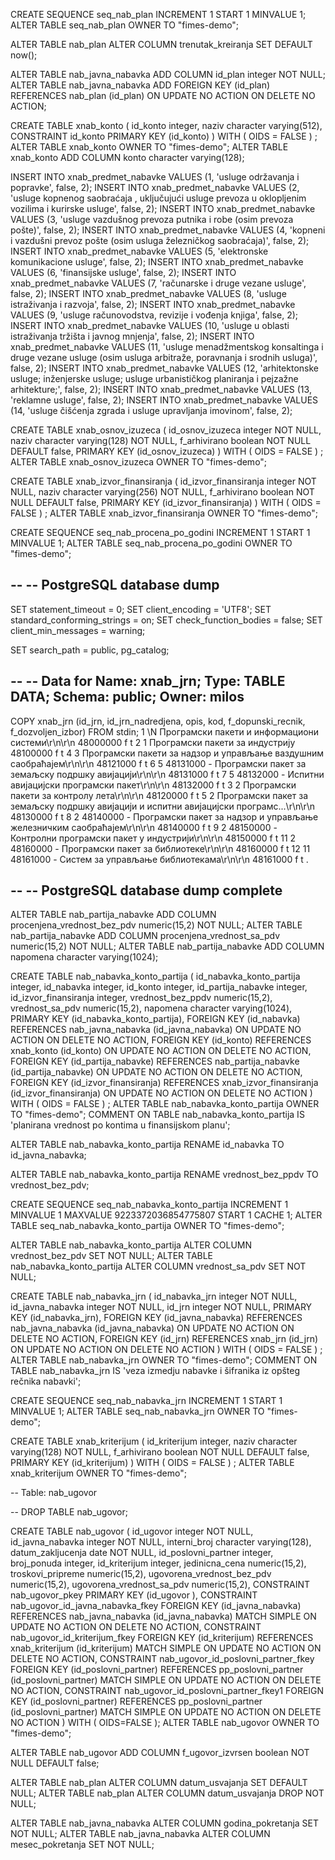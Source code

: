 CREATE SEQUENCE seq_nab_plan
   INCREMENT 1
   START 1
   MINVALUE 1;
ALTER TABLE seq_nab_plan OWNER TO "fimes-demo";

ALTER TABLE nab_plan
   ALTER COLUMN trenutak_kreiranja SET DEFAULT now();
   
ALTER TABLE nab_javna_nabavka ADD COLUMN id_plan integer NOT NULL;
ALTER TABLE nab_javna_nabavka ADD FOREIGN KEY (id_plan) REFERENCES nab_plan (id_plan) ON UPDATE NO ACTION ON DELETE NO ACTION;

CREATE TABLE xnab_konto
(
   id_konto integer, 
   naziv character varying(512), 
   CONSTRAINT id_konto PRIMARY KEY (id_konto)
) 
WITH (
  OIDS = FALSE
)
;
ALTER TABLE xnab_konto OWNER TO "fimes-demo";
ALTER TABLE xnab_konto ADD COLUMN konto character varying(128);

INSERT INTO xnab_predmet_nabavke VALUES (1, 'usluge održavanja i popravke', false, 2);
INSERT INTO xnab_predmet_nabavke VALUES (2, 'usluge kopnenog saobraćaja , uključujući usluge prevoza u oklopljenim vozilima i kurirske usluge', false, 2);
INSERT INTO xnab_predmet_nabavke VALUES (3, 'usluge vazdušnog prevoza putnika i robe (osim prevoza pošte)', false, 2);
INSERT INTO xnab_predmet_nabavke VALUES (4, 'kopneni i vazdušni prevoz pošte (osim usluga železničkog saobraćaja)', false, 2);
INSERT INTO xnab_predmet_nabavke VALUES (5, 'elektronske komunikacione usluge', false, 2);
INSERT INTO xnab_predmet_nabavke VALUES (6, 'finansijske usluge', false, 2);
INSERT INTO xnab_predmet_nabavke VALUES (7, 'računarske i druge vezane usluge', false, 2);
INSERT INTO xnab_predmet_nabavke VALUES (8, 'usluge istraživanja i razvoja', false, 2);
INSERT INTO xnab_predmet_nabavke VALUES (9, 'usluge računovodstva, revizije i vođenja knjiga', false, 2);
INSERT INTO xnab_predmet_nabavke VALUES (10, 'usluge u oblasti istraživanja tržišta i javnog mnjenja', false, 2);
INSERT INTO xnab_predmet_nabavke VALUES (11, 'usluge menadžmentskog konsaltinga i druge vezane usluge (osim usluga arbitraže, poravnanja i srodnih usluga)', false, 2);
INSERT INTO xnab_predmet_nabavke VALUES (12, 'arhitektonske usluge; inženjerske usluge; usluge urbanističkog planiranja i pejzažne arhitekture;', false, 2);
INSERT INTO xnab_predmet_nabavke VALUES (13, 'reklamne usluge', false, 2);
INSERT INTO xnab_predmet_nabavke VALUES (14, 'usluge čišćenja zgrada i usluge upravljanja imovinom', false, 2);


CREATE TABLE xnab_osnov_izuzeca
(
   id_osnov_izuzeca integer NOT NULL, 
   naziv character varying(128) NOT NULL, 
   f_arhivirano boolean NOT NULL DEFAULT false, 
    PRIMARY KEY (id_osnov_izuzeca)
) 
WITH (
  OIDS = FALSE
)
;
ALTER TABLE xnab_osnov_izuzeca OWNER TO "fimes-demo";

CREATE TABLE xnab_izvor_finansiranja
(
   id_izvor_finansiranja integer NOT NULL, 
   naziv character varying(256) NOT NULL, 
   f_arhivirano boolean NOT NULL DEFAULT false, 
    PRIMARY KEY (id_izvor_finansiranja)
) 
WITH (
  OIDS = FALSE
)
;
ALTER TABLE xnab_izvor_finansiranja OWNER TO "fimes-demo";

CREATE SEQUENCE seq_nab_procena_po_godini
   INCREMENT 1
   START 1
   MINVALUE 1;
ALTER TABLE seq_nab_procena_po_godini OWNER TO "fimes-demo";

--
-- PostgreSQL database dump
--

SET statement_timeout = 0;
SET client_encoding = 'UTF8';
SET standard_conforming_strings = on;
SET check_function_bodies = false;
SET client_min_messages = warning;

SET search_path = public, pg_catalog;

--
-- Data for Name: xnab_jrn; Type: TABLE DATA; Schema: public; Owner: milos
--

COPY xnab_jrn (id_jrn, id_jrn_nadredjena, opis, kod, f_dopunski_recnik, f_dozvoljen_izbor) FROM stdin;
1	\N	Програмски пакети и информациони системи\r\n\r\n	48000000	f	t
2	1	Програмски пакети за индустрију	48100000	f	t
4	3	Програмски пакети за надзор и управљање ваздушним саобраћајем\r\n\r\n	48121000	f	t
6	5	48131000 - Програмски пакет за земаљску подршку авијацији\r\n\r\n	48131000	f	t
7	5	48132000 - Испитни авијацијски програмски пакет\r\n\r\n	48132000	f	t
3	2	Програмски пакети за контролу лета\r\n\r\n	48120000	f	t
5	2	Програмски пакет за земаљску подршку авијацији и испитни авијацијски програмс...\r\n\r\n	48130000	f	t
8	2	48140000 - Програмски пакет за надзор и управљање железничким саобраћајем\r\n\r\n	48140000	f	t
9	2	48150000 - Контролни програмски пакет у индустрији\r\n\r\n	48150000	f	t
11	2	48160000 - Програмски пакет за библиотеке\r\n\r\n	48160000	f	t
12	11	48161000 - Систем за управљање библиотекама\r\n\r\n	48161000	f	t
\.


--
-- PostgreSQL database dump complete
--

ALTER TABLE nab_partija_nabavke ADD COLUMN procenjena_vrednost_bez_pdv numeric(15,2) NOT NULL;
ALTER TABLE nab_partija_nabavke ADD COLUMN procenjena_vrednost_sa_pdv numeric(15,2) NOT NULL;
ALTER TABLE nab_partija_nabavke ADD COLUMN napomena character varying(1024);

CREATE TABLE nab_nabavka_konto_partija
(
   id_nabavka_konto_partija integer, 
   id_nabavka integer, 
   id_konto integer, 
   id_partija_nabavke integer, 
   id_izvor_finansiranja integer, 
   vrednost_bez_ppdv numeric(15,2), 
   vrednost_sa_pdv numeric(15,2), 
   napomena character varying(1024), 
    PRIMARY KEY (id_nabavka_konto_partija), 
    FOREIGN KEY (id_nabavka) REFERENCES nab_javna_nabavka (id_javna_nabavka) ON UPDATE NO ACTION ON DELETE NO ACTION, 
    FOREIGN KEY (id_konto) REFERENCES xnab_konto (id_konto) ON UPDATE NO ACTION ON DELETE NO ACTION, 
    FOREIGN KEY (id_partija_nabavke) REFERENCES nab_partija_nabavke (id_partija_nabavke) ON UPDATE NO ACTION ON DELETE NO ACTION, 
    FOREIGN KEY (id_izvor_finansiranja) REFERENCES xnab_izvor_finansiranja (id_izvor_finansiranja) ON UPDATE NO ACTION ON DELETE NO ACTION
) 
WITH (
  OIDS = FALSE
)
;
ALTER TABLE nab_nabavka_konto_partija OWNER TO "fimes-demo";
COMMENT ON TABLE nab_nabavka_konto_partija
  IS 'planirana vrednost po kontima u finansijskom planu';

ALTER TABLE nab_nabavka_konto_partija RENAME id_nabavka  TO id_javna_nabavka;

ALTER TABLE nab_nabavka_konto_partija RENAME vrednost_bez_ppdv  TO vrednost_bez_pdv;

CREATE SEQUENCE seq_nab_nabavka_konto_partija
  INCREMENT 1
  MINVALUE 1
  MAXVALUE 9223372036854775807
  START 1
  CACHE 1;
ALTER TABLE seq_nab_nabavka_konto_partija
  OWNER TO "fimes-demo";


ALTER TABLE nab_nabavka_konto_partija
   ALTER COLUMN vrednost_bez_pdv SET NOT NULL;
ALTER TABLE nab_nabavka_konto_partija
   ALTER COLUMN vrednost_sa_pdv SET NOT NULL;


CREATE TABLE nab_nabavka_jrn
(
   id_nabavka_jrn integer NOT NULL, 
   id_javna_nabavka integer NOT NULL, 
   id_jrn integer NOT NULL, 
    PRIMARY KEY (id_nabavka_jrn), 
    FOREIGN KEY (id_javna_nabavka) REFERENCES nab_javna_nabavka (id_javna_nabavka) ON UPDATE NO ACTION ON DELETE NO ACTION, 
    FOREIGN KEY (id_jrn) REFERENCES xnab_jrn (id_jrn) ON UPDATE NO ACTION ON DELETE NO ACTION
) 
WITH (
  OIDS = FALSE
)
;
ALTER TABLE nab_nabavka_jrn OWNER TO "fimes-demo";
COMMENT ON TABLE nab_nabavka_jrn
  IS 'veza izmedju  nabavke i šifranika iz opšteg rečnika nabavki';

CREATE SEQUENCE seq_nab_nabavka_jrn
   INCREMENT 1
   START 1
   MINVALUE 1;
ALTER TABLE seq_nab_nabavka_jrn OWNER TO "fimes-demo";


CREATE TABLE xnab_kriterijum
(
   id_kriterijum integer, 
   naziv character varying(128) NOT NULL, 
   f_arhivirano boolean NOT NULL DEFAULT false, 
    PRIMARY KEY (id_kriterijum)
) 
WITH (
  OIDS = FALSE
)
;
ALTER TABLE xnab_kriterijum OWNER TO "fimes-demo";

-- Table: nab_ugovor

-- DROP TABLE nab_ugovor;

CREATE TABLE nab_ugovor
(
  id_ugovor integer NOT NULL,
  id_javna_nabavka integer NOT NULL,
  interni_broj character varying(128),
  datum_zakljucenja date NOT NULL,
  id_poslovni_partner integer,
  broj_ponuda integer,
  id_kriterijum integer,
  jedinicna_cena numeric(15,2),
  troskovi_pripreme numeric(15,2),
  ugovorena_vrednost_bez_pdv numeric(15,2),
  ugovorena_vrednost_sa_pdv numeric(15,2),
  CONSTRAINT nab_ugovor_pkey PRIMARY KEY (id_ugovor ),
  CONSTRAINT nab_ugovor_id_javna_nabavka_fkey FOREIGN KEY (id_javna_nabavka)
      REFERENCES nab_javna_nabavka (id_javna_nabavka) MATCH SIMPLE
      ON UPDATE NO ACTION ON DELETE NO ACTION,
  CONSTRAINT nab_ugovor_id_kriterijum_fkey FOREIGN KEY (id_kriterijum)
      REFERENCES xnab_kriterijum (id_kriterijum) MATCH SIMPLE
      ON UPDATE NO ACTION ON DELETE NO ACTION,
  CONSTRAINT nab_ugovor_id_poslovni_partner_fkey FOREIGN KEY (id_poslovni_partner)
      REFERENCES pp_poslovni_partner (id_poslovni_partner) MATCH SIMPLE
      ON UPDATE NO ACTION ON DELETE NO ACTION,
  CONSTRAINT nab_ugovor_id_poslovni_partner_fkey1 FOREIGN KEY (id_poslovni_partner)
      REFERENCES pp_poslovni_partner (id_poslovni_partner) MATCH SIMPLE
      ON UPDATE NO ACTION ON DELETE NO ACTION
)
WITH (
  OIDS=FALSE
);
ALTER TABLE nab_ugovor
  OWNER TO "fimes-demo";

ALTER TABLE nab_ugovor
   ADD COLUMN f_ugovor_izvrsen boolean NOT NULL DEFAULT false;


ALTER TABLE nab_plan
   ALTER COLUMN datum_usvajanja SET DEFAULT NULL;
ALTER TABLE nab_plan
   ALTER COLUMN datum_usvajanja DROP NOT NULL;

ALTER TABLE nab_javna_nabavka
   ALTER COLUMN godina_pokretanja SET NOT NULL;
ALTER TABLE nab_javna_nabavka
   ALTER COLUMN mesec_pokretanja SET NOT NULL;




